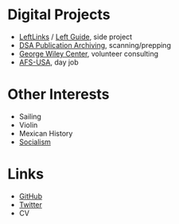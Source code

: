 # Digital Projects

* [LeftLinks](https://www.leftlinks.org) / [Left Guide](https://www.left.guide), side project
* [DSA Publication Archiving](https://democraticleft.dsausa.org/issues), scanning/prepping
* [George Wiley Center](https://www.georgewileycenter.org), volunteer consulting
* [AFS-USA](https://www.afsusa.org), day job

# Other Interests

* Sailing
* Violin
* Mexican History
* [Socialism](/socialism)

# Links

* [GitHub](https://github.com/willielaredo)
* [Twitter](https://www.twitter.com/willielaredo)
* CV